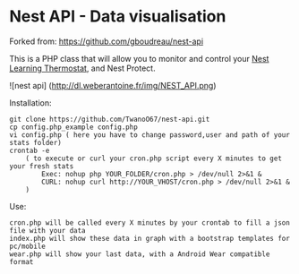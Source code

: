 Nest API - Data visualisation
============================

Forked from: https://github.com/gboudreau/nest-api

This is a PHP class that will allow you to monitor and control your [Nest Learning Thermostat](http://www.nest.com/), and Nest Protect.

![nest api]
(http://dl.weberantoine.fr/img/NEST_API.png)

Installation:

    git clone https://github.com/TwanoO67/nest-api.git
    cp config.php_example config.php
    vi config.php ( here you have to change password,user and path of your stats folder)
    crontab -e 
        ( to execute or curl your cron.php script every X minutes to get your fresh stats
            Exec: nohup php YOUR_FOLDER/cron.php > /dev/null 2>&1 &
            CURL: nohup curl http://YOUR_VHOST/cron.php > /dev/null 2>&1 &
        )
    
Use:

    cron.php will be called every X minutes by your crontab to fill a json file with your data
    index.php will show these data in graph with a bootstrap templates for pc/mobile
    wear.php will show your last data, with a Android Wear compatible format

